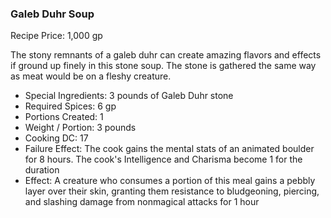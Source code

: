 ### Galeb Duhr Soup

Recipe Price: 1,000 gp

The stony remnants of a galeb duhr can create amazing flavors and effects if ground up finely in this stone soup. The stone is gathered the same way as meat would be on a fleshy creature.

- ﻿﻿Special Ingredients: 3 pounds of Galeb Duhr stone
- ﻿﻿Required Spices: 6 gp
- ﻿﻿Portions Created: 1
- ﻿﻿Weight / Portion: 3 pounds
- ﻿﻿Cooking DC: 17
- ﻿﻿Failure Effect: The cook gains the mental stats of an animated boulder for 8 hours. The cook's Intelligence and Charisma become 1 for the duration
- ﻿﻿Effect: A creature who consumes a portion of this meal gains a pebbly layer over their skin, granting them resistance to bludgeoning, piercing, and slashing damage from nonmagical attacks for 1 hour
